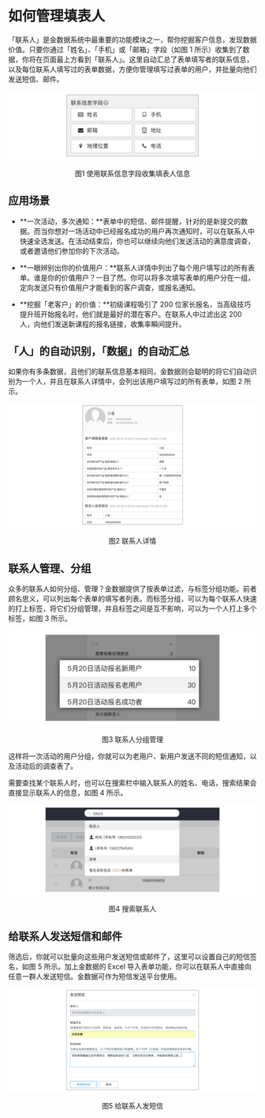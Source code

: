 # 如何管理填表人

「联系人」是金数据系统中最重要的功能模块之一，帮你挖掘客户信息，发现数据价值。只要你通过「姓名」、「手机」或「邮箱」字段（如图 1 所示）收集到了数据，你将在页面最上方看到「联系人」。这里自动汇总了表单填写者的联系信息，以及每位联系人填写过的表单数据，方便你管理填写过表单的用户，并批量向他们发送短信、邮件。

![](/assets/联系人-使用联系人字段收集填表人信息.png)

<center>图1 使用联系信息字段收集填表人信息</center>

## 应用场景

* **一次活动，多次通知：**表单中的短信、邮件提醒，针对的是新提交的数据。而当你想对一场活动中已经报名成功的用户再次通知时，可以在联系人中快速全选发送。在活动结束后，你也可以继续向他们发送活动的满意度调查，或者邀请他们参加你的下次活动。

* **一眼辨别出你的价值用户：**联系人详情中列出了每个用户填写过的所有表单。谁是你的价值用户？一目了然。你可以将多次填写表单的用户分在一组，定向发送只有价值用户才能看到的客户调查，或报名通知。

* **挖掘「老客户」的价值：**初级课程吸引了 200 位家长报名，当高级技巧提升班开始报名时，他们就是最好的潜在客户。在联系人中过滤出这 200 人，向他们发送新课程的报名链接，收集率瞬间提升。


## 「人」的自动识别，「数据」的自动汇总

如果你有多条数据，且他们的联系信息基本相同，金数据则会聪明的将它们自动识别为一个人，并且在联系人详情中，会列出该用户填写过的所有表单，如图 2 所示。

![](/assets/联系人-联系人详情.png)

<center>图2 联系人详情</center>

## 联系人管理、分组

众多的联系人如何分组、管理？金数据提供了按表单过滤，与标签分组功能。前者顾名思义，可以列出每个表单的填写者列表。而标签分组，可以为每个联系人快速的打上标签，将它们分组管理，并且标签之间是互不影响，可以为一个人打上多个标签，如图 3 所示。

![](/assets/联系人-分组管理.png)

<center>图3 联系人分组管理</center>

这样将一次活动的用户分组，你就可以为老用户、新用户发送不同的短信通知，以及活动后的调查表了。

需要查找某个联系人时，也可以在搜索栏中输入联系人的姓名、电话，搜索结果会直接显示联系人的信息，如图 4 所示。

![](/assets/联系人-搜索联系人.png)

<center>图4 搜索联系人</center>

## 给联系人发送短信和邮件

筛选后，你就可以批量向这些用户发送短信或邮件了，这里可以设置自己的短信签名，如图 5 所示。加上金数据的 Excel 导入表单功能，你可以在联系人中直接向任意一群人发送短信。金数据可作为短信发送平台使用。

![](/assets/联系人-给联系人发短信.png)

<center>图5 给联系人发短信</center>




